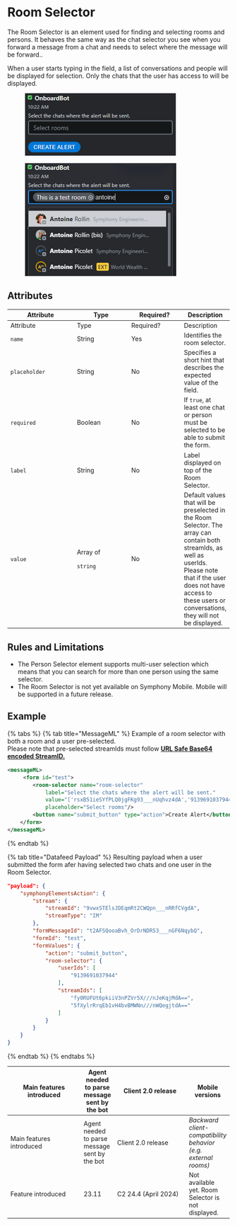 # Room Selector

The Room Selector is an element used for finding and selecting rooms and persons. It behaves the same way as the chat selector you see when you forward a message from a chat and needs to select where the message will be forward..

When a user starts typing in the field, a list of conversations and people will be displayed for selection. Only the chats that the user has access to will be displayed.&#x20;

<figure><img src="../../../../.gitbook/assets/image (73).png" alt=""><figcaption></figcaption></figure>

<figure><img src="../../../../.gitbook/assets/image (74).png" alt=""><figcaption></figcaption></figure>

## Attributes

<table data-header-hidden><thead><tr><th width="152">Attribute</th><th width="124">Type</th><th width="115">Required?</th><th>Description</th></tr></thead><tbody><tr><td>Attribute</td><td>Type</td><td>Required?</td><td>Description</td></tr><tr><td><code>name</code></td><td>String</td><td>Yes</td><td>Identifies the room selector.</td></tr><tr><td><code>placeholder</code></td><td>String</td><td>No</td><td>Specifies a short hint that describes the expected value of the field.</td></tr><tr><td><code>required</code></td><td>Boolean</td><td>No</td><td>If <code>true</code>, at least one chat or person must be selected to be able to submit the form.</td></tr><tr><td><code>label</code></td><td>String</td><td>No</td><td>Label displayed on top of the Room Selector.</td></tr><tr><td><code>value</code></td><td><p>Array of </p><p><code>string</code></p></td><td>No</td><td>Default values that will be preselected in the Room Selector. The array can contain both streamIds, as well as userIds. Please note that if the user does not have access to these users or conversations, they will not be displayed.</td></tr></tbody></table>

## Rules and Limitations

* The Person Selector element supports multi-user selection which means that you can search for more than one person using the same selector.
* The Room Selector is not yet available on Symphony Mobile. Mobile will be supported in a future release.&#x20;

## Example



{% tabs %}
{% tab title="MessageML" %}
Example of a room selector with both a room and a user pre-selected.\
Please note that pre-selected streamIds must follow [**URL Safe Base64 encoded StreamID.**](../../#message-identifiers)

```xml
<messageML>
     <form id="test"> 
        <room-selector name="room-selector" 
            label="Select the chats where the alert will be sent." 
            value="['rsxB51ieSYfPLQ0jgFKg93___nUqhvz4dA','9139691037944']"  
            placeholder="Select rooms"/>
        <button name="submit_button" type="action">Create Alert</button>    
    </form>
</messageML>
```
{% endtab %}

{% tab title="Datafeed Payload" %}
Resulting payload when a user submitted the form afer having selected two chats and one user in the Room Selector.

```json
"payload": {
    "symphonyElementsAction": {
        "stream": {
            "streamId": "9vwxSTElsJDEqmRt2CWQpn___nRRfCVgdA",
            "streamType": "IM"
        },
        "formMessageId": "t2AFSQooaBvh_OrDrNDR53___nGF6NqybQ",
        "formId": "test",
        "formValues": {
            "action": "submit_button",
            "room-selector": {
                "userIds": [
                    "9139691037944"
                ],
                "streamIds": [
                    "fy0RUFUt6pkiiV3nPZVr5X///nJeKqjMdA==",
                    "5fXylrRrqEb1vH4bvBMWNn///nWQegjtdA=="
                ]
            }
        }
    }
}
```
{% endtab %}
{% endtabs %}

<table data-header-hidden><thead><tr><th width="153">Main features introduced</th><th>Agent needed to parse message sent by the bot</th><th width="150">Client 2.0 release</th><th>Mobile versions</th></tr></thead><tbody><tr><td>Main features introduced</td><td>Agent needed to parse message sent by the bot</td><td>Client 2.0 release</td><td><em>Backward client-compatibility behavior (e.g. external rooms)</em></td></tr><tr><td>Feature introduced</td><td>23.11</td><td>C2 24.4 (April 2024)</td><td>Not available yet. Room Selector is not displayed.</td></tr></tbody></table>

```json


```
